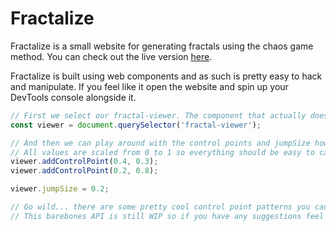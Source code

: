 # Fractalize
Fractalize is a small website for generating fractals using the chaos game method. You can check out the live version [here](https://thiscakeisalie.github.io/fractalize/).

Fractalize is built using web components and as such is pretty easy to hack and manipulate. If you feel like it open the website and spin up your DevTools console alongside it.

```javascript
// First we select our fractal-viewer. The component that actually does the rendering
const viewer = document.querySelector('fractal-viewer');

// And then we can play around with the control points and jumpSize however we please
// All values are scaled from 0 to 1 so everything should be easy to calculate
viewer.addControlPoint(0.4, 0.3);
viewer.addControlPoint(0.2, 0.8);

viewer.jumpSize = 0.2;

// Go wild... there are some pretty cool control point patterns you can make your computer generate...
// This barebones API is still WIP so if you have any suggestions feel free to open an issue :)
```
